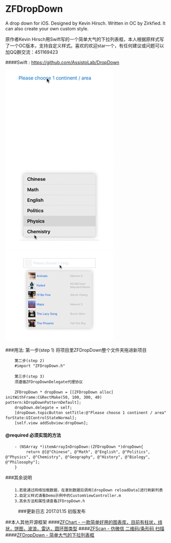# ZFDropDown
A drop down for iOS. Designed by Kevin Hirsch. Written in OC by Zirkfied. It can also create your own custom style.

原作者Kevin Hirsch用Swift写的一个简单大气的下拉列表框，本人根据原样式写了一个OC版本，支持自定义样式。喜欢的欢迎star一个，有任何建议或问题可以加QQ群交流：451169423

####Swift : https://github.com/AssistoLab/DropDown

![](https://github.com/Zirkfied/Library/blob/master/DropDown1.gif)![](https://github.com/Zirkfied/Library/blob/master/DropDown2.gif)![](https://github.com/Zirkfied/Library/blob/master/DropDown3.gif)



###用法:
        第一步(step 1)
        将项目里ZFDropDown整个文件夹拖进新项目
        
        第二步(step 2)
        #import "ZFDropDown.h"
        
        第三步(step 3)
        须遵循ZFDropDownDelegate代理协议
        
        ZFDropDown * dropDown = [[ZFDropDown alloc] initWithFrame:CGRectMake(50, 100, 300, 40) pattern:kDropDownPatternDefault];
        dropDown.delegate = self;
        [dropDown.topicButton setTitle:@"Please choose 1 continent / area" forState:UIControlStateNormal];
        [self.view addSubview:dropDown];
        
####    @required 必须实现的方法
        - (NSArray *)itemArrayInDropDown:(ZFDropDown *)dropDown{
             return @[@"Chinese", @"Math", @"English", @"Politics", @"Physics", @"Chemistry", @"Geography", @"History", @"Biology", @"Philosophy"];
        }
        


###其余说明
####
        1.若是通过网络加载数据，在拿到数据后调用[dropDown reloadData]进行刷新列表
        2.自定义样式请看Demo示例中的CustomViewController.m
        3.其余方法和属性请查看ZFDropDown.h
   
        
###更新日志
        2017.01.15 初版发布
        
##本人其他开源框架
####[ZFChart - 一款简单好用的图表库，目前有柱状，线状，饼图，波浪，雷达，圆环图类型](https://github.com/Zirkfied/ZFChart)
####[ZFScan - 仿微信 二维码/条形码 扫描](https://github.com/Zirkfied/ZFScan)
####[ZFDropDown - 简单大气的下拉列表框](https://github.com/Zirkfied/ZFDropDown)
